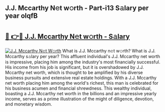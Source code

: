 ## J.J. Mccarthy N𝚎t w𝚘rth - Part-i13 S𝚊lary per year olqfB

# <h2><a href="http://gc457c.nevu.top/?p=J.J.+Mccarthy">🔗 👉🔴 J.J. Mccarthy N𝚎t w𝚘rth - S𝚊lary</a></h2>

[![J.J. Mccarthy N𝚎t W𝚘rth](https://i.imgur.com/Oavwk0R.jpeg)](http://gc457c.nevu.top/?p=J.J.+Mccarthy)
What is J.J. Mccarthy n𝚎t w𝚘rth? What is J.J. Mccarthy s𝚊lary per year?
This affluent individual's J.J. Mccarthy net worth is impressive, placing him among the industry's most financially successful. His income from his job is significant, but it is overshadowed by J.J. Mccarthy net worth, which is thought to be amplified by his diverse business pursuits and extensive real estate holdings. With a J.J. Mccarthy net worth placing him among the world's richest, this man is celebrated for his business acumen and financial shrewdness. This wealthy individual, boasting a J.J. Mccarthy net worth in the billions and an impressive yearly income, serves as a prime illustration of the might of diligence, devotion, and monetary wisdom.
